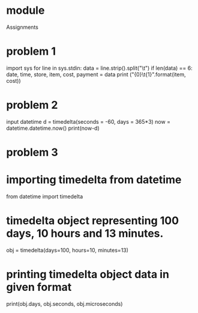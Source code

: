# module
Assignments

# problem 1
import sys
for line in sys.stdin:
    data = line.strip().split("\t")
if len(data) == 6:
    date, time, store, item, cost, payment = data
    print ("{0}\t{1}".format(item, cost))
    
# problem 2
input datetime
d = timedelta(seconds = -60, days = 365*3)
now = datetime.datetime.now()
print(now-d)

# problem 3   
# importing timedelta from datetime
from datetime import timedelta 
# timedelta object representing 100 days, 10 hours and 13 minutes.
obj = timedelta(days=100, hours=10, minutes=13) 
# printing timedelta object data in given format 
print(obj.days, obj.seconds, obj.microseconds) 
